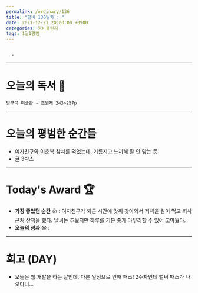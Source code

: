 ```yaml
---
permalink: /ordinary/136
title: "평비 136일차 : "
date: 2021-12-21 20:00:00 +0900
categories: 평비챌린지
tags: 1일1평범
---
```

```

  - 
```

---
# 오늘의 독서 📕
`방구석 미술관 - 조원재 243~257p`  

---
# 오늘의 평범한 순간들
- 여자친구와 이춘복 참치를 먹었는데, 기름지고 느끼해 잘 안 맞는 듯.
- 귤 3박스

---
# Today's Award 🏆
- **가장 좋았던 순간** 👍 : 여자친구가 퇴근 시간에 맞춰 찾아와서 저녁을 같이 먹고 회사 근처 산책을 했다. 날씨는 추웠지만 하루를 기분 좋게 마무리할 수 있어 고마웠다.
- **오늘의 성과** 😎 : 

---
# 회고 (DAY)
- 오늘은 웹 개발을 하는 날인데, 다른 일정으로 인해 패스! 2주차인데 벌써 패스가 나오다니...
